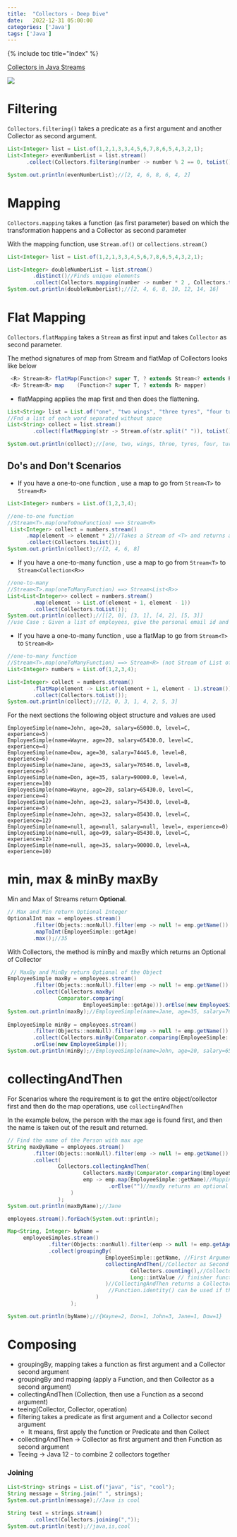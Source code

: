 ```yaml
---
title:  "Collectors - Deep Dive"
date:   2022-12-31 05:00:00
categories: ['Java']
tags: ['Java']
---
```


{% include toc title="Index" %}

[Collectors in Java Streams](https://nitinkc.github.io/java/Collectors-in-Java-Stream/)

![](https://www.youtube.com/watch?v=pGroX3gmeP8)

# Filtering
`Collectors.filtering()` takes a predicate as a first argument and another Collector as second argument.

```java
List<Integer> list = List.of(1,2,1,3,3,4,5,6,7,8,6,5,4,3,2,1);
List<Integer> evenNumberList = list.stream()
      .collect(Collectors.filtering(number -> number % 2 == 0, toList()));

System.out.println(evenNumberList);//[2, 4, 6, 8, 6, 4, 2]
```

# Mapping
`Collectors.mapping` takes a function (as first parameter) based on which the
transformation happens and a Collector as second parameter

With the mapping function, use `Stream.of()` or `collections.stream()`

```java
List<Integer> list = List.of(1,2,1,3,3,4,5,6,7,8,6,5,4,3,2,1);

List<Integer> doubleNumberList = list.stream()
        .distinct()//Finds unique elements 
        .collect(Collectors.mapping(number -> number * 2 , Collectors.toList()));
System.out.println(doubleNumberList);//[2, 4, 6, 8, 10, 12, 14, 16]
```

# Flat Mapping
`Collectors.flatMapping` takes a `Stream` as first input and takes `Collector` as second parameter.

The method signatures of map from Stream and flatMap of Collectors looks like below
```java
 <R> Stream<R> flatMap(Function<? super T, ? extends Stream<? extends R>> mapper)
 <R> Stream<R> map    (Function<? super T, ? extends R> mapper)
```
- flatMapping applies the map first and then does the flattening.

```java
List<String> list = List.of("one", "two wings", "three tyres", "four turbo combustion engine");
//Fnd a list of each word separated without space
List<String> collect = list.stream()
        .collect(flatMapping(str -> Stream.of(str.split(" ")), toList()));

System.out.println(collect);//[one, two, wings, three, tyres, four, turbo, combustion, engine]
```

## Do's and Don't Scenarios

* If you have a one-to-one function , use a map to go from `Stream<T>` to `Stream<R>`

```java
List<Integer> numbers = List.of(1,2,3,4);

//one-to-one function
//Stream<T>.map(oneToOneFunction) ==> Stream<R>
 List<Integer> collect = numbers.stream()
      .map(element -> element * 2)//Takes a Stream of <T> and returns a Stream of <R>
      .collect(Collectors.toList());
System.out.println(collect);//[2, 4, 6, 8]
```

* If you have a one-to-many function , use a map to go from `Stream<T>` to `Stream<Collection<R>>`

```java
//one-to-many
//Stream<T>.map(oneToManyFunction) ==> Stream<List<R>>
List<List<Integer>> collect = numbers.stream()
        .map(element -> List.of(element + 1, element - 1))
        .collect(Collectors.toList());
System.out.println(collect);//[[2, 0], [3, 1], [4, 2], [5, 3]]
//use Case : Given a list of employees, give the personal email id and official email id as pair
```

* If you have a one-to-many function , use a flatMap to go from `Stream<T>` to `Stream<R>`

```java
//one-to-many function
//Stream<T>.map(oneToManyFunction) ==> Stream<R> (not Stream of List of R)
List<Integer> numbers = List.of(1,2,3,4);

List<Integer> collect = numbers.stream()
        .flatMap(element -> List.of(element + 1, element - 1).stream())
        .collect(Collectors.toList());
System.out.println(collect);//[2, 0, 3, 1, 4, 2, 5, 3]
```

For the next sections the following object structure and values are used

```
EmployeeSimple(name=John, age=20, salary=65000.0, level=C, experience=5)
EmployeeSimple(name=Wayne, age=20, salary=65430.0, level=C, experience=4)
EmployeeSimple(name=Dow, age=30, salary=74445.0, level=B, experience=6)
EmployeeSimple(name=Jane, age=35, salary=76546.0, level=B, experience=5)
EmployeeSimple(name=Don, age=35, salary=90000.0, level=A, experience=10)
EmployeeSimple(name=Wayne, age=20, salary=65430.0, level=C, experience=4)
EmployeeSimple(name=John, age=23, salary=75430.0, level=B, experience=5)
EmployeeSimple(name=John, age=32, salary=85430.0, level=C, experience=12)
EmployeeSimple(name=null, age=null, salary=null, level= , experience=0)
EmployeeSimple(name=null, age=99, salary=85430.0, level=C, experience=12)
EmployeeSimple(name=null, age=35, salary=90000.0, level=A, experience=10)
```

# min, max & minBy maxBy

Min and Max of Streams return **Optional**.

```java
// Max and Min return Optional Integer
OptionalInt max = employees.stream()
        .filter(Objects::nonNull).filter(emp -> null != emp.getName()).filter(emp -> null != emp.getAge())
        .mapToInt(EmployeeSimple::getAge)
        .max();//35
```

With Collectors, the method is minBy and maxBy which returns an Optional of Collector

```java
 // MaxBy and MinBy return Optional of the Object
EmployeeSimple maxBy = employees.stream()
        .filter(Objects::nonNull).filter(emp -> null != emp.getName()).filter(emp -> null != emp.getAge())
        .collect(Collectors.maxBy(
                Comparator.comparing(
                        EmployeeSimple::getAge))).orElse(new EmployeeSimple());
System.out.println(maxBy);//EmployeeSimple(name=Jane, age=35, salary=76546.0, level=B, experience=5)
        
EmployeeSimple minBy = employees.stream()
        .filter(Objects::nonNull).filter(emp -> null != emp.getName()).filter(emp -> null != emp.getAge())
        .collect(Collectors.minBy(Comparator.comparing(EmployeeSimple::getAge)))
        .orElse(new EmployeeSimple());
System.out.println(minBy);//EmployeeSimple(name=John, age=20, salary=65000.0, level=C, experience=5)
```

# collectingAndThen
For Scenarios where the requirement is to get the entire object/collector first
and then do the map operations, use `collectingAndThen`

In the example below, the person with the max age is found first, and then the
name is taken out of the result and returned.

```java
// Find the name of the Person with max age
String maxByName = employees.stream()
        .filter(Objects::nonNull).filter(emp -> null != emp.getName()).filter(emp -> null != emp.getAge())
        .collect(
                Collectors.collectingAndThen(
                        Collectors.maxBy(Comparator.comparing(EmployeeSimple::getAge)),//Collector as the first argument
                        emp -> emp.map(EmployeeSimple::getName)//Mapping Function as the second argument
                                .orElse("")//maxBy returns an optional so use orElse for
                    )
                );
System.out.println(maxByName);//Jane

employees.stream().forEach(System.out::println);
```

```java
Map<String, Integer> byName =
     employeeSimples.stream()
             .filter(Objects::nonNull).filter(emp -> null != emp.getAge()).filter(emp -> null != emp.getName())
             .collect(groupingBy(
                               EmployeeSimple::getName, //First Argument of Grouping By, key
                               collectingAndThen(//Collector as Second Argument of Grouping By
                                       Collectors.counting(),//Collector as First argument of CAT (collectingNThen)
                                       Long::intValue // finisher function as second Argument
                               )//CollectingAndThen returns a Collector, so it can be further continued
                                //Function.identity() can be used if there is no mapper/transformer/convertor/enricher needed
                            )
                    );

System.out.println(byName);//{Wayne=2, Don=1, John=3, Jane=1, Dow=1}
```

# Composing

* groupingBy, mapping takes a function as first argument and a Collector second argument
* groupingBy and mapping (apply a Function, and then Collector as a second argument)
* collectingAndThen (Collection, then use a Function as a second argument)
* teeing(Collector, Collector, operation)
* filtering takes a predicate as first argument and a Collector second argument 
  * It means, first apply the function or Predicate and then Collect
* collectingAndThen -> Collector as first argument and then Function as second argument
* Teeing -> Java 12 - to combine 2 collectors together

### Joining

```java
List<String> strings = List.of("java", "is", "cool");
String message = String.join(" ", strings);
System.out.println(message);//Java is cool
        
String test = strings.stream()
        .collect(Collectors.joining(","));
System.out.println(test);//java,is,cool
```
